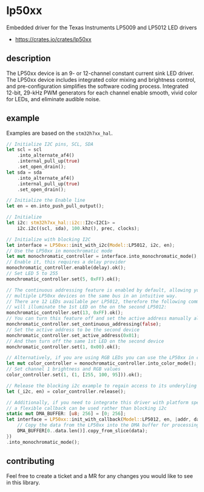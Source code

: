 # lp50xx
Embedded driver for the Texas Instruments LP5009 and LP5012 LED drivers

- https://crates.io/crates/lp50xx

## description
The LP50xx device is an 9- or 12-channel constant current sink LED driver. The LP50xx device includes integrated color mixing and brightness control, and pre-configuration simplifies the software coding process. Integrated 12-bit, 29-kHz PWM generators for each channel enable smooth, vivid color for LEDs, and eliminate audible noise.

## example
Examples are based on the `stm32h7xx_hal`.

```rust
// Initialize I2C pins, SCL, SDA
let scl = scl
    .into_alternate_af4()
    .internal_pull_up(true)
    .set_open_drain();
let sda = sda
    .into_alternate_af4()
    .internal_pull_up(true)
    .set_open_drain();

// Initialize the Enable line
let en = en.into_push_pull_output();

// Initialize 
let i2c: stm32h7xx_hal::i2c::I2c<I2C1> =
    i2c.i2c((scl, sda), 100.khz(), prec, clocks);

// Initialize with blocking I2C
let interface = LP50xx::init_with_i2c(Model::LP5012, i2c, en);
// Use the LP50xx in monochromatic mode
let mut monochromatic_controller = interface.into_monochromatic_mode();
// Enable it, this requires a delay provider
monochromatic_controller.enable(delay).ok();
// Set LED 5 to 255
monchromatic_controller.set(5, 0xFF).ok();

// The continuous addressing feature is enabled by default, allowing you to address
// multiple LP50xx devices on the same bus in an intuitive way.
// There are 12 LEDs available per LP5012, therefore the following command
// will illuminate the 1st LED on the on the second LP5012:
monchromatic_controller.set(13, 0xFF).ok();
// You can turn this feature off and set the active address manually also:
monchromatic_controller.set_continuous_addressing(false);
// Set the active address to be the second device
monchromatic_controller.set_active_address(0x01);
// And then turn off the same 1st LED on the second device
monchromatic_controller.set(1, 0x00).ok();

// Alternatively, if you are using RGB LEDs you can use the LP50xx in color mode
let mut color_controller = monochromatic_controller.into_color_mode();
// Set channel 1 brightness and RGB values
color_controller.set(1, (1, [255, 100, 95])).ok();

// Release the blocking i2c example to regain access to its underyling resources
let (_i2c, en) = color_controller.release();

// Additionally, if you need to integrate this driver with platform specific DMA controllers then
// a flexible callback can be used rather than blocking i2c
static mut DMA_BUFFER: [u8; 256] = [0; 256];
let interface = LP50xx::init_with_callback(Model::LP5012, en, |addr, data| unsafe {
    // Copy the data from the LP50xx into the DMA buffer for processing
    DMA_BUFFER[0..data.len()].copy_from_slice(data);
})
.into_monochromatic_mode();
```

## contributing
Feel free to create a ticket and a MR for any changes you would like to see in this library.
